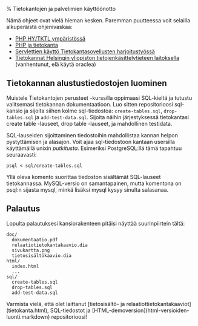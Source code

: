 % Tietokantojen ja palvelimien käyttöönotto
<!-- order: 6 -->

Nämä ohjeet ovat vielä hieman kesken. Paremman puutteessa voit selailla
alkuperäistä ohjenivaskaa:
  
* [PHP HY/TKTL ympäristössä](http://www.cs.helsinki.fi/u/laine/tikas/php_ohje.html)
* [PHP ja tietokanta](http://www.cs.helsinki.fi/u/ahslaaks/tsoha/tkanta.html)
* [Servlettien käyttö Tietokantasovellusten harjoitustyössä](http://www.cs.helsinki.fi/u/laine/tikas/material/servlet_ohje.html) 
* [Tietokannat Helsingin yliopiston tietojenkäsittelytieteen laitoksella](http://www.cs.helsinki.fi/u/laine/tikas/material/tietokannat.html) (vanhentunut, elä käytä oraclea)

## Tietokannan alustustiedostojen luominen

Muistele Tietokantojen perusteet -kurssilla oppimaasi SQL-kieltä ja tutustu valitsemasi tietokannan dokumentaatioon.
Luo sitten repositorioosi sql-kansio ja sijoita siihen kolme sql-tiedostoa:
<code>create-tables.sql</code>, <code>drop-tables.sql</code> ja <code>add-test-data.sql</code>. Sijoita näihin järjestyksessä tietokantasi create table -lauseet, drop table -lauseet, ja mahdollinen testidata.

SQL-lauseiden sijoittaminen tiedostoihin mahdollistaa kannan helpon
pystyttämisen ja alasajon. Voit ajaa sql-tiedostoon kantaan usersilla
käyttämällä unixin _putkitusta_. Esimeriksi PostgreSQL:llä tämä tapahtuu seuraavasti:

~~~~
psql < sql/create-tables.sql
~~~~

Yllä oleva komento suorittaa tiedoston sisältämät SQL-lauseet
tietokannassa. MySQL-versio on samantapainen, mutta komentona on psql:n
sijasta mysql, minkä lisäksi mysql kysyy sinulta salasanaa.

## Palautus

Lopulta palautuksesi kansiorakenteen pitäisi näyttää suurinpiirtein tältä:

~~~~
doc/
  dokumentaatio.pdf
  relaatiotietokantakaavio.dia
  sivukartta.png
  tietosisältökaavio.dia
html/
  index.html
  ...
sql/
  create-tables.sql
  drop-tables.sql
  add-test-data.sql
~~~~

<last>
Varmista vielä, että olet laittanut [tietosisältö- ja relaatiottietokantakaaviot](tietokanta.html), SQL-tiedostot ja [HTML-demoversion](html-versioiden-luonti.markdown) repositorioosi!
</last>
